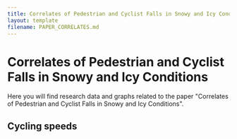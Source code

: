 ```yaml
---
title: Correlates of Pedestrian and Cyclist Falls in Snowy and Icy Conditions
layout: template
filename: PAPER_CORRELATES.md
--- 
```


# Correlates of Pedestrian and Cyclist Falls in Snowy and Icy Conditions
Here you will find research data and graphs related to the paper "Correlates of Pedestrian and Cyclist Falls in Snowy and Icy Conditions".

## Cycling speeds

